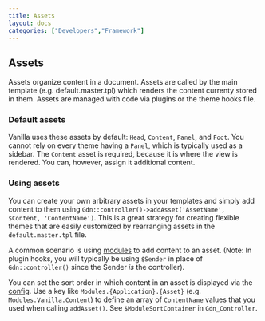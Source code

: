 ```yaml
---
title: Assets
layout: docs
categories: ["Developers","Framework"]
---
```


## Assets

Assets organize content in a document. Assets are called by the main template (e.g. default.master.tpl) which renders the content currenty stored in them. Assets are managed with code via plugins or the theme hooks file.

### Default assets

Vanilla uses these assets by default: `Head`, `Content`, `Panel`, and `Foot`. You cannot rely on every theme having a `Panel`, which is typically used as a sidebar. The `Content` asset is required, because it is where the view is rendered. You can, however, assign it additional content.

### Using assets

You can create your own arbitrary assets in your templates and simply add content to them using `Gdn::controller()->addAsset('AssetName', $Content, 'ContentName')`. This is a great strategy for creating flexible themes that are easily customized by rearranging assets in the `default.master.tpl` file.

A common scenario is using [modules](/developers/framework/modules) to add content to an asset. (Note: In plugin hooks, you will typically be using `$Sender` in place of `Gdn::controller()` since the Sender _is_ the controller). 

You can set the sort order in which content in an asset is displayed via the [config](/developers/configuration). Use a key like `Modules.{Application}.{Asset}` (e.g. `Modules.Vanilla.Content`) to define an array of `ContentName` values that you used when calling `addAsset()`. See `$ModuleSortContainer` in `Gdn_Controller`.